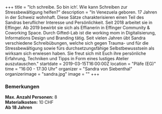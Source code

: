 +++
title = "Ich schreibe. So bin ich‘. Wie kann Schreiben zur Stressbewältigung helfen?"
description = "In Venezuela geboren. 17 Jahren in der Schweiz wohnhaft. Diese Sätze charakterisieren einen Teil des Sandras beruflicher Interesse und Persönlichkeit. Seit 2018 arbeitet sie in Effinger. Ab 2019 bewirbt sie sich als Effianerin in Effinger Community & Coworking Space. Durch Gifted-Lab ist die working mom in Digitalisierung, Informations Design und Branding tätig. Seit vielen Jahren übt Sandra verschiedene Schreibübungen,  welche sich gegen Trauma- und für die Stressbewältigung sowie fürs durchsetzungsfähige Selbstbewusstsein als wirksam sich erwiesen haben. Sie freut sich mit Euch ihre persönliche Erfahrung, Techniken und Tipps in Form eines lustiges Atelier auszutauschen."
startdate = 2019-03-15T16:00:00Z
location = "Pläfe (EG)"
time = "16:00 - 17:30 Uhr"
organizer = "Sandra von Siebenthal"
organizerimage = "sandra.jpg"
image = ""
+++

### Bemerkungen
**Max. Anzahl Personen:** 8    
**Materialkosten:** 10 CHF    
**Ab 18 Jahren**

